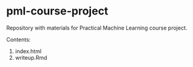 pml-course-project
==================

Repository with materials for Practical Machine Learning course project.

Contents:

1. index.html
2. writeup.Rmd
